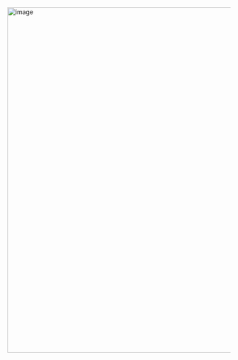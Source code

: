 <img width="780" alt="image" src="https://user-images.githubusercontent.com/58042011/198930645-554a758f-1a9c-411a-a46f-67abab4ab73d.png">
